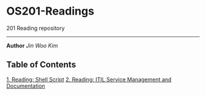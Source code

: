 # OS201-Readings
201 Reading repository

---

**Author** *Jin Woo Kim*


## Table of Contents

[1. Reading: Shell Script](./Reading/Reading1.md)
[2. Reading: ITIL Service Management and Documentation](./Reading/Reading2.md)